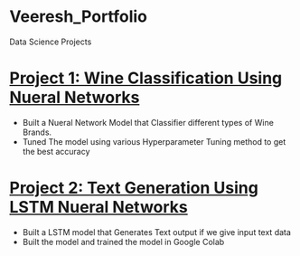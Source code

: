 # Veeresh_Portfolio
Data Science Projects
# [Project 1: Wine Classification Using Nueral Networks](https://github.com/veeresh361/Wine-Classification.git) 
* Built a Nueral Network Model that Classifier different types of Wine Brands.
* Tuned The model using various Hyperparameter Tuning method to get the best accuracy


# [Project 2: Text Generation Using  LSTM Nueral Networks](https://github.com/veeresh361/Project-2-Text-Genatation.git) 
* Built a  LSTM model that Generates Text output if we give input text data
* Built the model and trained the model in Google Colab
